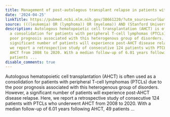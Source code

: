 ```yaml
---
title: Management of post-autologous transplant relapse in patients with T-cell lymphomas
date: '2024-04-25'
linkTitle: https://pubmed.ncbi.nlm.nih.gov/38661220/?utm_source=curl&utm_medium=rss&utm_campaign=pubmed-2&utm_content=1Rkszs2HVZ2RHP33OibaNFew6VK-LzjJWTD4GwmLlk8B-wCceh&fc=20220923065203&ff=20240425181103&v=2.18.0.post9+e462414
source: (((leukemia) OR (lymphoma)) OR (myeloma)) AND (Stanford University[Affiliation])
description: Autologous hematopoietic cell transplantation (AHCT) is often used as
  a consolidation for patients with peripheral T-cell lymphomas (PTCLs) due to the
  poor prognosis associated with this heterogenous group of disorders. However, a
  significant number of patients will experience post-AHCT disease relapse. Here,
  we report a retrospective study of consecutive 124 patients with PTCLs who underwent
  AHCT from 2008 to 2020. With a median follow-up of 6.01 years following AHCT, 49
  patients ...
disable_comments: true
---
```

Autologous hematopoietic cell transplantation (AHCT) is often used as a consolidation for patients with peripheral T-cell lymphomas (PTCLs) due to the poor prognosis associated with this heterogenous group of disorders. However, a significant number of patients will experience post-AHCT disease relapse. Here, we report a retrospective study of consecutive 124 patients with PTCLs who underwent AHCT from 2008 to 2020. With a median follow-up of 6.01 years following AHCT, 49 patients ...